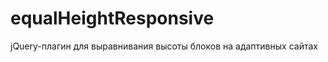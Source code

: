 equalHeightResponsive
=====================

jQuery-плагин для выравнивания высоты блоков на адаптивных сайтах
